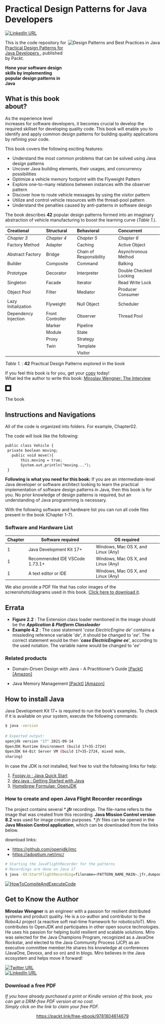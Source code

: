 # Practical Design Patterns for Java Developers
[![LinkedIn URL](https://img.shields.io/badge/License-MIT-blue.svg)](LICENSE) 


<a href="https://www.packtpub.com/product/practical-design-patterns-for-java-developers/9781804614679"><img src="https://static.packt-cdn.com/products/9781804614679/cover/smaller" alt="Design Patterns and Best Practices in Java " height="256px" align="right"></a>

This is the code repository for [ Practical Design Patterns for Java Developers ](https://www.packtpub.com/product/practical-design-patterns-for-java-developers/9781804614679), published by Packt.

**Hone your software design skills by implementing popular design patterns in Java**

## What is this book about?
As the experience level increases for software developers, it becomes crucial to develop the required skillset for developing quality code. This book will enable you to identify and apply common design patterns for building quality applications by refining your code.

This book covers the following exciting features:
* Understand the most common problems that can be solved using Java design patterns
* Uncover Java building elements, their usages, and concurrency possibilities
* Optimize a vehicle memory footprint with the Flyweight Pattern
* Explore one-to-many relations between instances with the observer pattern
* Discover how to route vehicle messages by using the visitor pattern
* Utilize and control vehicle resources with the thread-pool pattern
* Understand the penalties caused by anti-patterns in software design

The book describes <b>42</b> popular design patterns formed into an imaginary abstraction of vehicle manufacturing to boost the learning curve (_Table 1._). 

| Creational | Structural | Behavioral | Concurrent |
| :--- | :--- | :--- | :--- |
| _Chapter 3_ | _Chapter 4_ | _Chapter 5_ | _Chapter 6_ |
| Factory Method | Adapter | Caching | Active Object |
| Abstract Factory | Bridge | Chain of Responsibility | Asynchronous Method |
| Builder | Composite | Command | Balking |
| Prototype | Decorator | Interpreter | Double Checked Locking |
| Singleton | Facade | Iterator | Read Write Lock |
| Object Pool | Filter | Mediator | Producer Consumer |
| Lazy Initialization | Flyweight | Null Object | Scheduler |
| Dependency Injection | Front Controller | Observer | Thread Pool |
| | Marker | Pipeline | |
| | Module | State | |
| | Proxy | Strategy | |
| | Twin | Template | |
| | | Visitor | |

_Table 1._ : **42** Practical Design Patterns explored in the book

If you feel this book is for you, get your [copy](https://www.amazon.com/dp/180461467X) today!<br>
What led the author to write this book: [Miroslav Wengner: The Interview](https://authors.packtpub.com/interview-with-miroslav-wengner/)

<a href="https://www.packtpub.com/?utm_source=github&utm_medium=banner&utm_campaign=GitHubBanner"><img src="https://raw.githubusercontent.com/PacktPublishing/GitHub/master/GitHub.png" 
alt="https://www.packtpub.com/" border="5" /></a>



The book 

## Instructions and Navigations
All of the code is organized into folders. For example, Chapter02.

The code will look like the following:
```
public class Vehicle {
 private boolean moving;
   public void move(){
       this.moving = true;
       System.out.println("moving...");
 }
```

**Following is what you need for this book:**
If you are an intermediate-level Java developer or software architect looking to learn the practical implementation of software design patterns in Java, then this book is for you. No prior knowledge of design patterns is required, but an understanding of Java programming is necessary.

With the following software and hardware list you can run all code files present in the book (Chapter 1-7).
### Software and Hardware List
| Chapter | Software required | OS required |
| -------- | ------------------------------------ | ----------------------------------- |
| 1 | Java Development Kit 17+ | Windows, Mac OS X, and Linux (Any) |
| 1 | Recommended IDE VSCode 1.73.1+ | Windows, Mac OS X, and Linux (Any) |
| 1 | A text editor or IDE | Windows, Mac OS X, and Linux (Any) |


We also provide a PDF file that has color images of the screenshots/diagrams used in this book. [Click here to download it]( https://packt.link/nSLEf).

## Errata
* <b>Figure 2.2</b>  : The Extension class loader mentioned in the image should be the <b><i>Application & Platform Classloader</i></b> 
* <b>Example 4.2</b> : The case statement '<i>case ElectricEngine de</i>' contains a missleding reference variable '<i>de</i>', it should be changed to '<i>ee</i>'. The correct statement would be then '<b><i>case ElectricEngine ee</i></b>', according to the used notation. The variable name would be changed to '<i>ee</i>'
### Related products
* Domain-Driven Design with Java - A Practitioner’s Guide  [[Packt]](https://www.packtpub.com/product/domain-driven-design-with-java-a-practitioners-guide/9781800560734?utm_source=github&utm_medium=repository&utm_campaign=) [[Amazon]](https://www.amazon.com/dp/1800560737)

* Java Memory Management  [[Packt]](https://www.packtpub.com/product/java-memory-management/9781801812856?utm_source=github&utm_medium=repository&utm_campaign=) [[Amazon]](https://www.amazon.com/dp/1801812853)

## How to install Java
Java Development Kit 17+ is required to run the book's examples. To check if it is available on your system, execute the following commands:
```bash
$ java -version

# Expected output:
openjdk version "17" 2021-09-14
OpenJDK Runtime Environment (build 17+35-2724)
OpenJDK 64-Bit Server VM (build 17+35-2724, mixed mode,
sharing)
```

In case the JDK is not installed, feel free to visit the following links for help:
1. [Foojay.io : Java Quick Start](https://foojay.io/java-quick-start/install-java/)
2. [dev.java : Getting Started with Java](https://dev.java/learn/)
3. [Homebrew Formulae: OpenJDK](https://formulae.brew.sh/formula/openjdk)


### How to create and open Java Flight Recorder recordings
The project contains several ***.jfr** recordings. The file-name refers to the image that was created from this recording. **Java Mission Control version 8.2** was used for image creation purposes. *.jfr files can be opened in the **Java Mission Control application**, which can be downloaded from the links below.

download links:
- https://github.com/openjdk/jmc
- https://adoptium.net/jmc/

```bash 
# Starting the JavaFlightRecorder for the patterns
# Recordings are done on Java 17
$ java -XX:StartFlightRecording=filename=<PATTERN_NAME_MAIN>.jfr,dumponexit=true,settings=profile <MAIN_CLASS>
```
[![HowToCompileAndExecuteCode](https://img.shields.io/badge/How_To_Compile_And_Execute_Code-0067B6?style=for-the-badge&logoColor=white)](https://github.com/PacktPublishing/Practical-Design-Patterns-for-Java-Developers/blob/main/HowToCompileAndExecute.md)

## Get to Know the Author
**Miroslav Wengner**
is an engineer with a passion for resilient distributed systems and product quality. He is a co-author and contributor to the Robo4J project (a reactive soft real-time framework for robotics/IoT). Miro contributes to OpenJDK and participates in other open source technologies. He uses his passion for helping build resilient and scalable solutions.
Miro was selected for the Java Champions Program, recognized as a JavaOne Rockstar, and elected to the Java Community Process (JCP) as an executive committee member.He shares his knowledge at conferences (JavaOne, Devoxx, and so on) and in blogs. Miro believes in the Java ecosystem and helps move it forward!

[![Twitter URL](https://img.shields.io/twitter/url/https/twitter.com/miragemiko.svg?style=social&label=Follow%20%40miragemiko)](https://twitter.com/miragemiko) <br>
[![LinkedIn URL](https://img.shields.io/badge/LinkedIn-0077B5?style=for-the-badge&logo=linkedin&logoColor=white)](https://www.linkedin.com/in/mwengner/) 







### Download a free PDF

 <i>If you have already purchased a print or Kindle version of this book, you can get a DRM-free PDF version at no cost.<br>Simply click on the link to claim your free PDF.</i>
<p align="center"> <a href="https://packt.link/free-ebook/9781804614679">https://packt.link/free-ebook/9781804614679 </a> </p>
